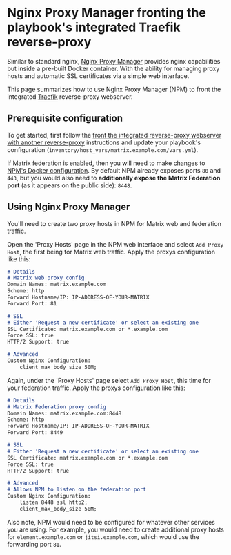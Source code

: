 # Nginx Proxy Manager fronting the playbook's integrated Traefik reverse-proxy

Similar to standard nginx, [Nginx Proxy Manager](https://nginxproxymanager.com/) provides nginx capabilities but inside a pre-built Docker container. With the ability for managing proxy hosts and automatic SSL certificates via a simple web interface.

This page summarizes how to use Nginx Proxy Manager (NPM) to front the integrated [Traefik](https://traefik.io/) reverse-proxy webserver.

## Prerequisite configuration

To get started, first follow the [front the integrated reverse-proxy webserver with another reverse-proxy](../../../docs/configuring-playbook-own-webserver.md#fronting-the-integrated-reverse-proxy-webserver-with-another-reverse-proxy) instructions and update your playbook's configuration (`inventory/host_vars/matrix.example.com/vars.yml`).

If Matrix federation is enabled, then you will need to make changes to [NPM's Docker configuration](https://nginxproxymanager.com/guide/#quick-setup). By default NPM already exposes ports `80` and `443`, but you would also need to **additionally expose the Matrix Federation port** (as it appears on the public side): `8448`.

## Using Nginx Proxy Manager

You'll need to create two proxy hosts in NPM for Matrix web and federation traffic.

Open the 'Proxy Hosts' page in the NPM web interface and select `Add Proxy Host`, the first being for Matrix web traffic. Apply the proxys configuration like this:

```md
# Details
# Matrix web proxy config
Domain Names: matrix.example.com
Scheme: http
Forward Hostname/IP: IP-ADDRESS-OF-YOUR-MATRIX
Forward Port: 81

# SSL
# Either 'Request a new certificate' or select an existing one
SSL Certificate: matrix.example.com or *.example.com
Force SSL: true
HTTP/2 Support: true

# Advanced
Custom Nginx Configuration:
	client_max_body_size 50M;
```

Again, under the 'Proxy Hosts' page select `Add Proxy Host`, this time for your federation traffic. Apply the proxys configuration like this:

```md
# Details
# Matrix Federation proxy config
Domain Names: matrix.example.com:8448
Scheme: http
Forward Hostname/IP: IP-ADDRESS-OF-YOUR-MATRIX
Forward Port: 8449

# SSL
# Either 'Request a new certificate' or select an existing one
SSL Certificate: matrix.example.com or *.example.com
Force SSL: true
HTTP/2 Support: true

# Advanced
# Allows NPM to listen on the federation port
Custom Nginx Configuration:
	listen 8448 ssl http2;
	client_max_body_size 50M;
```

Also note, NPM would need to be configured for whatever other services you are using. For example, you would need to create additional proxy hosts for `element.example.com` or `jitsi.example.com`, which would use the forwarding port `81`.
